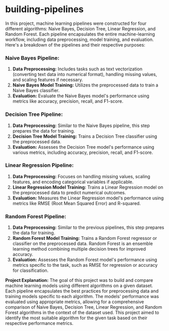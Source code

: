 # building-pipelines
In this project, machine learning pipelines were constructed for four different algorithms: Naive Bayes, Decision Tree, Linear Regression, and Random Forest. Each pipeline encapsulates the entire machine-learning workflow, including data preprocessing, model training, and evaluation. Here's a breakdown of the pipelines and their respective purposes:

### Naive Bayes Pipeline:
1. **Data Preprocessing:** Includes tasks such as text vectorization (converting text data into numerical format), handling missing values, and scaling features if necessary.
2. **Naive Bayes Model Training:** Utilizes the preprocessed data to train a Naive Bayes classifier.
3. **Evaluation:** Evaluate the Naive Bayes model's performance using metrics like accuracy, precision, recall, and F1-score.

### Decision Tree Pipeline:
1. **Data Preprocessing:** Similar to the Naive Bayes pipeline, this step prepares the data for training.
2. **Decision Tree Model Training:** Trains a Decision Tree classifier using the preprocessed data.
3. **Evaluation:** Assesses the Decision Tree model's performance using various metrics, including accuracy, precision, recall, and F1-score.

### Linear Regression Pipeline:
1. **Data Preprocessing:** Focuses on handling missing values, scaling features, and encoding categorical variables if applicable.
2. **Linear Regression Model Training:** Trains a Linear Regression model on the preprocessed data to predict numerical outcomes.
3. **Evaluation:** Measures the Linear Regression model's performance using metrics like RMSE (Root Mean Squared Error) and R-squared.

### Random Forest Pipeline:
1. **Data Preprocessing:** Similar to the previous pipelines, this step prepares the data for training.
2. **Random Forest Model Training:** Trains a Random Forest regressor or classifier on the preprocessed data. Random Forest is an ensemble learning method combining multiple decision trees for improved accuracy.
3. **Evaluation:** Assesses the Random Forest model's performance using metrics specific to the task, such as RMSE for regression or accuracy for classification.

**Project Explanation:**
The goal of this project was to build and compare machine learning models using different algorithms on a given dataset. Each pipeline encapsulates the best practices for preprocessing data and training models specific to each algorithm. The models' performance was evaluated using appropriate metrics, allowing for a comprehensive comparison of Naive Bayes, Decision Tree, Linear Regression, and Random Forest algorithms in the context of the dataset used. This project aimed to identify the most suitable algorithm for the given task based on their respective performance metrics.
